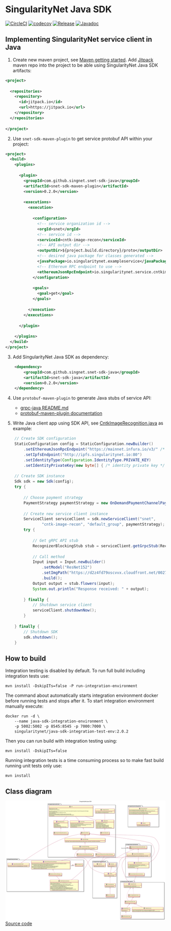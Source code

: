 # SingularityNet Java SDK

[![CircleCI](https://circleci.com/gh/singnet/snet-sdk-java.svg?style=svg)](https://circleci.com/gh/singnet/snet-sdk-java)
[![codecov](https://codecov.io/gh/singnet/snet-sdk-java/branch/master/graph/badge.svg)](https://codecov.io/gh/singnet/snet-sdk-java)
[![Release](https://jitpack.io/v/singnet/snet-sdk-java.svg)](https://jitpack.io/#singnet/snet-sdk-java)
[![Javadoc](https://img.shields.io/badge/javadoc-master--SNAPSHOT-brightgreen)](https://jitpack.io/com/github/singnet/snet-sdk-java/snet-sdk-java/0.2.0/javadoc)

## Implementing SingularityNet service client in Java

1. Create new maven project, see [Maven getting
   started](https://maven.apache.org/guides/getting-started/maven-in-five-minutes.html).
   Add [Jitpack](https://jitpack.io/) maven repo into the project to be able
   using SingularityNet Java SDK artifacts:
```xml
<project>

  <repositories>
    <repository>
      <id>jitpack.io</id>
      <url>https://jitpack.io</url>
    </repository>
  </repositories>

</project>
```

2. Use `snet-sdk-maven-plugin` to get service protobuf API within your project:

```xml
<project>
  <build>
    <plugins>

      <plugin>
        <groupId>com.github.singnet.snet-sdk-java</groupId>
        <artifactId>snet-sdk-maven-plugin</artifactId>
        <version>0.2.0</version>

        <executions>
          <execution>

            <configuration>
              <!-- service organization id -->
              <orgId>snet</orgId>
              <!-- service id -->
              <serviceId>cntk-image-recon</serviceId>
              <!-- API output dir -->
              <outputDir>${project.build.directory}/proto</outputDir>
              <!-- desired java package for classes generated -->
              <javaPackage>io.singularitynet.exampleservice</javaPackage>
              <!-- Ethereum RPC endpoint to use -->
              <ethereumJsonRpcEndpoint>io.singularitynet.service.cntkimagerecon</ethereumJsonRpcEndpoint>
            </configuration>

            <goals>
              <goal>get</goal>
            </goals>

          </execution>
        </executions>

      </plugin>

    </plugins>
  </build>
</project>
```

3. Add SingularityNet Java SDK as dependency:

```xml
	<dependency>
	    <groupId>com.github.singnet.snet-sdk-java</groupId>
	    <artifactId>snet-sdk-java</artifactId>
	    <version>0.2.0</version>
	</dependency>
```

4. Use `protobuf-maven-plugin` to generate Java stubs of service API:
   - [grpc-java README.md](https://github.com/grpc/grpc-java/blob/master/README.md)
   - [protobuf-maven-plugin documentation](https://www.xolstice.org/protobuf-maven-plugin/)

5. Write Java client app using SDK API, see
   [CntkImageRecognition.java](./example/cli/cntk-image-recognition/src/main/java/io/singularitynet/sdk/example/CntkImageRecognition.java)
   as example:

```java
    // Create SDK configuration
    StaticConfiguration config = StaticConfiguration.newBuilder()
        .setEthereumJsonRpcEndpoint("https://mainnet.infura.io/v3/" /* + your infura project id */)
        .setIpfsEndpoint("http://ipfs.singularitynet.io:80")
        .setIdentityType(Configuration.IdentityType.PRIVATE_KEY)
        .setIdentityPrivateKey(new byte[] { /* identity private key */ });

    // Create SDK instance
    Sdk sdk = new Sdk(config);
    try {

        // Choose payment strategy
        PaymentStrategy paymentStrategy = new OnDemandPaymentChannelPaymentStrategy(sdk);

        // Create new service client instance
        ServiceClient serviceClient = sdk.newServiceClient("snet",
                "cntk-image-recon", "default_group", paymentStrategy); 
        try {

            // Get gRPC API stub
            RecognizerBlockingStub stub = serviceClient.getGrpcStub(RecognizerGrpc::newBlockingStub);
            
            // Call method
            Input input = Input.newBuilder()
                .setModel("ResNet152")
                .setImgPath("https://d2z4fd79oscvvx.cloudfront.net/0027071_1_single_rose_385.jpeg")
                .build();
            Output output = stub.flowers(input);
            System.out.println("Response received: " + output);

        } finally {
            // Shutdown service client
            serviceClient.shutdownNow();
        }

    } finally {
        // Shutdown SDK
        sdk.shutdown();
    }
```

## How to build

Integration testing is disabled by default. To run full build including
integration tests use:
```
mvn install -DskipITs=false -P run-integration-environment
```

The command about automatically starts integration environment docker before
running tests and stops after it. To start integration environment manually
execute:
```
docker run -d \
    --name java-sdk-integration-environment \
    -p 5002:5002 -p 8545:8545 -p 7000:7000 \
    singularitynet/java-sdk-integration-test-env:2.0.2
```
Then you can run build with integration testing using:
```
mvn install -DskipITs=false
```

Running integration tests is a time consuming process so to make fast build
running unit tests only use:
```
mvn install
```

## Class diagram

![Class diagram](./docs/class-diagram.svg)
[Source code](./docs/class-diagram.plantuml)

